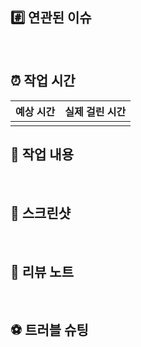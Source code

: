 ## #️⃣ 연관된 이슈

<br>

## ⏰ 작업 시간
<!-- 해당 작업이 걸린 시간을 작성해주세요 -->

|예상 시간|실제 걸린 시간|
|:-:|:-:|
|||

## 📝 작업 내용
<!-- 본 PR에서 작업한 내용을 적어주세요 -->

<br>

## 📸 스크린샷
<!-- 스크린샷 or 영상으로 PR을 설명해주세요 -->

<br>

## 📒 리뷰 노트
<!-- 본 PR과 관련하여 특이사항이 있다면 알려주세요 -->

<br>

## ⚽️ 트러블 슈팅
<!-- 개발 과정에서 발생한 문제를 노션에 작성하고, 그 내용을 여기에도 올려주세요 ! -->
